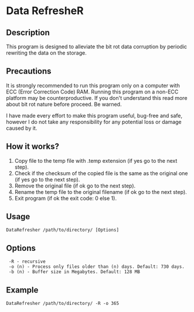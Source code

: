 # Data RefresheR

## Description
This program is designed to alleviate the bit rot data corruption by periodic rewriting the data on the storage.

## Precautions
It is strongly recommended to run this program only on a computer with ECC (Error Correction Code) RAM. Running this program
on a non-ECC platform may be counterproductive. If you don't understand this read more about bit rot nature before proceed. Be warned.

I have made every effort to make this program useful, bug-free and safe, however I do not take any responsibility for any potential loss
or damage caused by it.

## How it works?

1. Copy file to the temp file with .temp extension (if yes go to the next step).
2. Check if the checksum of the copied file is the same as the original one (if yes go to the next step).
3. Remove the original file (if ok go to the next step).
4. Rename the temp file to the original filename (if ok go to the next step).
5. Exit program (if ok the exit code: 0 else 1).

## Usage
	DataRefresher /path/to/directory/ [Options]

## Options

	 -R - recursive
	 -o (n) - Process only files older than (n) days. Default: 730 days.
	 -b (n) - Buffer size in Megabytes. Default: 128 MB 
	 
## Example
	DataRefresher /path/to/directory/ -R -o 365 
